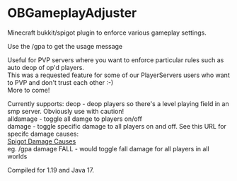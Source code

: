 # OBGameplayAdjuster
Minecraft bukkit/spigot plugin to enforce various gameplay settings.<br>

Use the /gpa to get the usage message

Useful for PVP servers where you want to enforce particular rules such as auto deop of op'd players.<br>
This was a requested feature for some of our PlayerServers users who want to PVP and don't trust each other :-)<br>
More to come!

Currently supports:
deop - deop players so there's a level playing field in an smp server. Obviously use with caution!<br>
alldamage - toggle all damge to players on/off<br>
damage - toggle specific damage to all players on and off. See this URL for specifc damage causes:<br>
[Spigot Damage Causes](https://hub.spigotmc.org/javadocs/spigot/org/bukkit/event/entity/EntityDamageEvent.DamageCause.html)<br>
eg. /gpa damage FALL - would toggle fall damage for all players in all worlds<br>

Compiled for 1.19 and Java 17.
